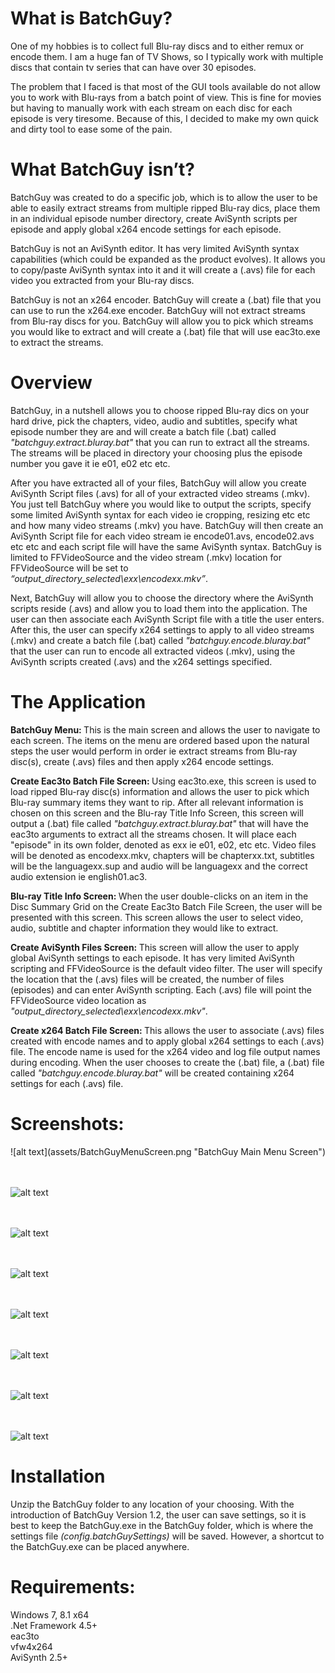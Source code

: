 <h1>What is BatchGuy?</h1>
One of my hobbies is to collect full Blu-ray discs and to either remux or encode them.  I am a huge fan of TV Shows, so I typically work with multiple discs that contain tv series that can have over 30 episodes.


The problem that I faced is that most of the GUI tools available do not allow you to work with Blu-rays from a batch point of view.  This is fine for movies but having to manually work with each stream on each disc for each episode is very tiresome.  Because of this, I decided to make my own quick and dirty tool to ease some of the pain. 


<h1>What BatchGuy isn’t?</h1>
BatchGuy was created to do a specific job, which is to allow the user to be able to easily extract streams from multiple ripped Blu-ray dics, place them in an individual episode number directory, create AviSynth scripts per episode and apply global x264 encode settings for each episode.  


BatchGuy is not an AviSynth editor.  It has very limited AviSynth syntax capabilities (which could be expanded as the product evolves).  It allows you to copy/paste AviSynth syntax into it and it will create a (.avs) file for each video you extracted from your Blu-ray discs.


BatchGuy is not an x264 encoder.  BatchGuy will create a (.bat) file that you can use to run the x264.exe encoder.  BatchGuy will not extract streams from Blu-ray discs for you.  BatchGuy will allow you to pick which streams you would like to extract and will create a (.bat) file that will use eac3to.exe to extract the streams.


<h1>Overview</h1>
BatchGuy, in a nutshell allows you to choose ripped Blu-ray dics on your hard drive, pick the chapters, video, audio and subtitles, specify what episode number they are and will create a batch file (.bat) called <i>"batchguy.extract.bluray.bat"</i> that you can run to extract all the streams.  The streams will be placed in directory your choosing plus the episode number you gave it ie e01, e02 etc etc.


After you have extracted all of your files, BatchGuy will allow you create AviSynth Script files (.avs) for all of your extracted video streams (.mkv).  You just tell BatchGuy where you would like to output the scripts, specify some limited AviSynth syntax for each video ie cropping, resizing etc etc and how many video streams (.mkv) you have.  BatchGuy will then create an AviSynth Script file for each video stream ie encode01.avs, encode02.avs etc etc and each script file will have the same AviSynth syntax.  BatchGuy is limited to FFVideoSource and the video stream (.mkv) location for FFVideoSource will be set to <i>“output_directory_selected\exx\encodexx.mkv”</i>.


Next, BatchGuy will allow you to choose the directory where the AviSynth scripts reside (.avs) and allow you to load them into the application.  The user can then associate each AviSynth Script file with a title the user enters.  After this, the user can specify x264 settings to apply to all video streams (.mkv) and create a batch file (.bat) called <i>"batchguy.encode.bluray.bat"</i> that the user can run to encode all extracted videos (.mkv), using the AviSynth scripts created (.avs) and the x264 settings specified.

<h1>The Application</h1>
<b>BatchGuy Menu: </b> This is the main screen and allows the user to navigate to each screen.  The items on the menu are ordered based upon the natural steps the user would perform in order ie extract streams from Blu-ray disc(s), create (.avs) files and then apply x264 encode settings.

<b>Create Eac3to Batch File Screen: </b> Using eac3to.exe, this screen is used to load ripped Blu-ray disc(s) information and allows the user to pick which Blu-ray summary items they want to rip.  After all relevant information is chosen on this screen and the Blu-ray Title Info Screen, this screen will output a (.bat) file called <i>"batchguy.extract.bluray.bat"</i> that will have the eac3to arguments to extract all the streams chosen.  It will place each "episode" in its own folder, denoted as exx ie e01, e02, etc etc.  Video files will be denoted as encodexx.mkv, chapters will be chapterxx.txt, subtitles will be the languagexx.sup and audio will be languagexx and the correct audio extension ie english01.ac3.

<b>Blu-ray Title Info Screen: </b> When the user double-clicks on an item in the Disc Summary Grid on the Create Eac3to Batch File Screen, the user will be presented with this screen.  This screen allows the user to select video, audio, subtitle and chapter information they would like to extract.

<b>Create AviSynth Files Screen: </b> This screen will allow the user to apply global AviSynth settings to each episode.  It has very limited AviSynth scripting and FFVideoSource is the default video filter.  The user will specify the location that the (.avs) files will be created, the number of files (episodes) and can enter AviSynth scripting.  Each (.avs) file will point the FFVideoSource video location as <i>"output_directory_selected\exx\encodexx.mkv"</i>.

<b>Create x264 Batch File Screen: </b> This allows the user to associate (.avs) files created with encode names and to apply global x264 settings to each (.avs) file.  The encode name is used for the x264 video and log file output names during encoding.  When the user chooses to create the (.bat) file, a (.bat) file called <i>"batchguy.encode.bluray.bat"</i> will be created containing x264 settings for each (.avs) file.

<h1>Screenshots:</h1>
![alt text](assets/BatchGuyMenuScreen.png "BatchGuy Main Menu Screen")

<br><br>
![alt text](assets/BatchGuySettingsScreen.png "BatchGuy Settings Screen")

<br><br>
![alt text](assets/CreateEac3toBatchFileScreen.png "BatchGuy Create eac3to Batch File Screen")

<br><br>
![alt text](assets/Blu-rayTitleInfoScreen.png "BatchGuy Blu-ray Title Information Screen")

<br><br>
![alt text](assets/CreateAviSynthFilesScreen.png "BatchGuy Create AviSynth Files Screen")

<br><br>
![alt text](assets/CreateX264BatchFileScreen.png "BatchGuy Create x264 Batch File Screen")

<br><br>
![alt text](assets/x264LogFileSelectionScreen.png "BatchGuy x264 Log File Selection Screen")

<br><br>
![alt text](assets/x264LogFileSummaryDisplayScreen.png "BatchGuy x264 Log File Summary Display Screen")

<h1>Installation</h1>
Unzip the BatchGuy folder to any location of your choosing.  With the introduction of BatchGuy Version 1.2, the user can save settings, so it is best to keep the BatchGuy.exe in the BatchGuy folder, which is where the settings file <i>(config.batchGuySettings)</i> will be saved.  However, a shortcut to the BatchGuy.exe can be placed anywhere.

<h1>Requirements:</h1>
Windows 7, 8.1 x64 <br>
.Net Framework 4.5+<br>
eac3to<br>
vfw4x264<br>
AviSynth 2.5+<br>
